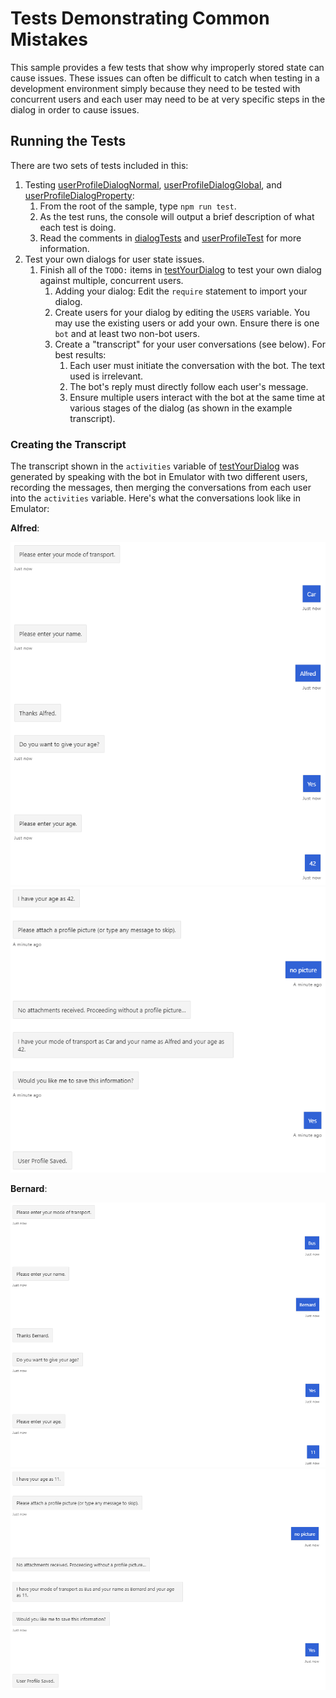 # Tests Demonstrating Common Mistakes

This sample provides a few tests that show why improperly stored state can cause issues. These issues can often be difficult to catch when testing in a development environment simply because they need to be tested with concurrent users and each user may need to be at very specific steps in the dialog in order to cause issues.

## Running the Tests

There are two sets of tests included in this:

1. Testing [userProfileDialogNormal](../dialogs/userProfileDialogNormal.js), [userProfileDialogGlobal](../dialogs/userProfileDialogGlobal.js), and [userProfileDialogProperty](../dialogs/userProfileDialogProperty.js):
   1. From the root of the sample, type `npm run test`.
   2. As the test runs, the console will output a brief description of what each test is doing.
   3. Read the comments in [dialogTests](./dialogTests.test.js) and [userProfileTest](./userProfileTest.js) for more information.
2. Test your own dialogs for user state issues.
   1. Finish all of the `TODO:` items in [testYourDialog](./testYourDialog.test.js) to test your own dialog against multiple, concurrent users.
      1. Adding your dialog: Edit the `require` statement to import your dialog.
      2. Create users for your dialog by editing the `USERS` variable. You may use the existing users or add your own. Ensure there is one `bot` and at least two non-bot users.
      3. Create a "transcript" for your user conversations (see below). For best results:
         1. Each user must initiate the conversation with the bot. The text used is irrelevant.
         2. The bot's reply must directly follow each user's message.
         3. Ensure multiple users interact with the bot at the same time at various stages of the dialog (as shown in the example transcript).

### Creating the Transcript

The transcript shown in the `activities` variable of [testYourDialog](./testYourDialog.test.js) was generated by speaking with the bot in Emulator with two different users, recording the messages, then merging the conversations from each user into the `activities` variable. Here's what the conversations look like in Emulator:

**Alfred**:

![alfred1](./images/alfred1.png)
![alfred2](./images/alfred2.png)

**Bernard**:

![bernard1](./images/bernard1.png)
![bernard2](./images/bernard2.png)
